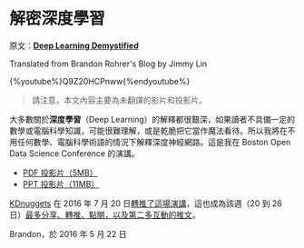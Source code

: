 # 解密深度學習

原文：[**Deep Learning Demystified**](https://brohrer.github.io/deep_learning_demystified.html)

Translated from Brandon Rohrer's Blog by Jimmy Lin

{%youtube%}Q9Z20HCPnww{%endyoutube%}

> 請注意，本文內容主要為未翻譯的影片和投影片。

大多數關於**深度學習**（Deep Learning）的解釋都很艱深，如果讀者不具備一定的數學或電腦科學知識，可能很難理解，或是乾脆把它當作魔法看待。所以我將在不用任何數學、電腦科學術語的情況下解釋深度神經網路。這是我在 Boston Open Data Science Conference 的演講。

* [PDF 投影片（5MB）](https://github.com/brohrer/public-hosting/raw/master/deep_learning_demystified.pdf)
* [PPT 投影片（11MB）](https://github.com/brohrer/public-hosting/raw/master/deep_learning_demystified.pptx)

[KDnuggets](http://www.kdnuggets.com/) 在 2016 年 7 月 20 日[轉推了這場演講](https://twitter.com/kdnuggets/status/755875002310856704/photo/1)，這也成為該週（20 到 26 日）[最多分享、轉推、點閱，以及第二多互動的推文](http://www.kdnuggets.com/2016/07/top-tweets-jul20-26.html)。

Brandon，於 2016 年 5 月 22 日